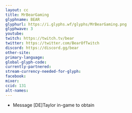 ```yaml
---
layout: cc
title: MrBearGaming
glyphname: BEAR
glyphurl: https://i.glyphs.wf/glyphs/MrBearGaming.png
glyphwave: 3
youtube: 
twitch: https://twitch.tv/bear
twitter: https://twitter.com/BearOfTwitch
discord: https://discord.gg/bear
other-site: 
primary-language: 
global-glyph-code: 
currently-partnered: 
stream-currency-needed-for-glyph: 
facebook: 
mixer: 
ccid: 131
alt-names: 
---
```

* Message [DE]Taylor in-game to obtain
